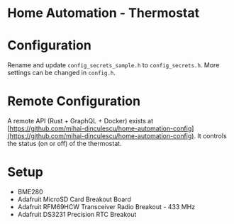 # Home Automation - Thermostat

# Configuration
Rename and update `config_secrets_sample.h` to `config_secrets.h`.
More settings can be changed in `config.h`.

# Remote Configuration
A remote API (Rust + GraphQL + Docker) exists at [https://github.com/mihai-dinculescu/home-automation-config](https://github.com/mihai-dinculescu/home-automation-config). It controls the status (on or off) of the thermostat.

# Setup
- BME280
- Adafruit MicroSD Card Breakout Board
- Adafruit RFM69HCW Transceiver Radio Breakout - 433 MHz
- Adafruit DS3231 Precision RTC Breakout
